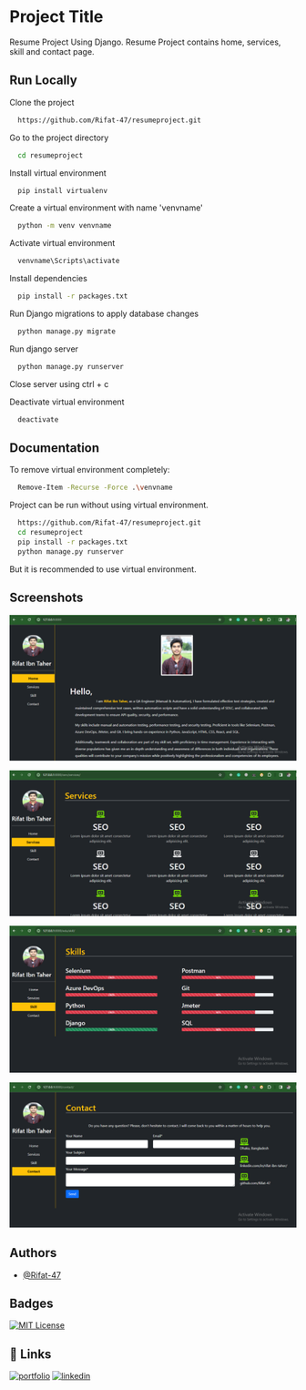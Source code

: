 
# Project Title

Resume Project Using Django.
Resume Project contains home, services, skill and contact page.



## Run Locally

Clone the project

```bash
  https://github.com/Rifat-47/resumeproject.git
```

Go to the project directory

```bash
  cd resumeproject
```

Install virtual environment

```bash
  pip install virtualenv
```

Create a virtual environment with name 'venvname'
```bash
  python -m venv venvname
```

Activate virtual environment
```bash
  venvname\Scripts\activate
```

Install dependencies
```bash
  pip install -r packages.txt
```

Run Django migrations to apply database changes
```bash
  python manage.py migrate
```

Run django server
```bash
  python manage.py runserver
```

Close server using ctrl + c

Deactivate virtual environment
```bash
  deactivate
```
## Documentation

To remove virtual environment completely: 
```bash
  Remove-Item -Recurse -Force .\venvname
```

Project can be run without using virtual environment.
```bash
  https://github.com/Rifat-47/resumeproject.git
  cd resumeproject
  pip install -r packages.txt
  python manage.py runserver
```

But it is recommended to use virtual environment.
## Screenshots

![ScreenShot-1](https://github.com/Rifat-47/resumeproject/blob/main/screenshots/1.PNG)

![ScreenShot-2](https://github.com/Rifat-47/resumeproject/blob/main/screenshots/2.PNG)

![ScreenShot-3](https://github.com/Rifat-47/resumeproject/blob/main/screenshots/3.PNG)

![ScreenShot-4](https://github.com/Rifat-47/resumeproject/blob/main/screenshots/4.PNG)

## Authors

- [@Rifat-47](https://github.com/Rifat-47)


## Badges

[![MIT License](https://img.shields.io/badge/License-MIT-green.svg)](https://choosealicense.com/licenses/mit/)


## 🔗 Links
[![portfolio](https://img.shields.io/badge/my_portfolio-000?style=for-the-badge&logo=ko-fi&logoColor=white)](https://github.com/Rifat-47)
[![linkedin](https://img.shields.io/badge/linkedin-0A66C2?style=for-the-badge&logo=linkedin&logoColor=white)](https://www.linkedin.com/in/rifat-ibn-taher/)

